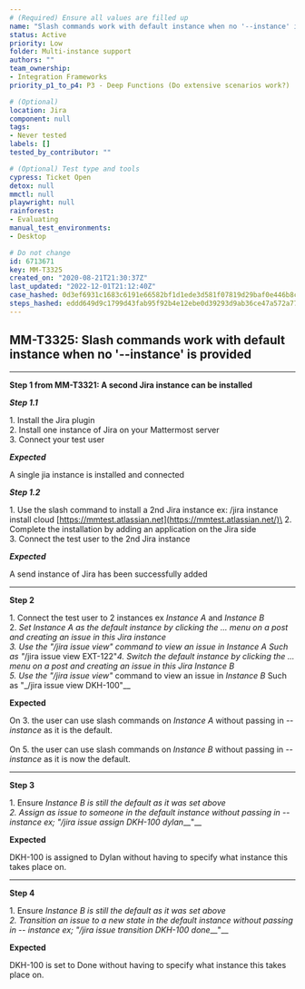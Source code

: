 ```yaml
---
# (Required) Ensure all values are filled up
name: "Slash commands work with default instance when no '--instance' is provided"
status: Active
priority: Low
folder: Multi-instance support
authors: ""
team_ownership: 
- Integration Frameworks
priority_p1_to_p4: P3 - Deep Functions (Do extensive scenarios work?)

# (Optional)
location: Jira
component: null
tags: 
- Never tested
labels: []
tested_by_contributor: ""

# (Optional) Test type and tools
cypress: Ticket Open
detox: null
mmctl: null
playwright: null
rainforest: 
- Evaluating
manual_test_environments: 
- Desktop

# Do not change
id: 6713671
key: MM-T3325
created_on: "2020-08-21T21:30:37Z"
last_updated: "2022-12-01T21:12:40Z"
case_hashed: 0d3ef6931c1683c6191e66582bf1d1ede3d581f07819d29baf0e446b8c58d4e01d59dfc4c9837b43d47e846ab3ddd486
steps_hashed: eddd649d9c1799d43fab95f92b4e12ebe0d39293d9ab36ce47a572a772d99f7b4e33baf590400e906b453f878834eaf7
---
```


<!-- (Auto-generated) Based on frontmatter's "key" and "name" -->

## MM-T3325: Slash commands work with default instance when no '--instance' is provided

---

**Step 1 from MM-T3321: A second Jira instance can be installed**

<!-- (Auto-generated) Note: Steps 1.1 to 1.2 should not be updated here. Instead, modify directly to the referenced MM-T3321 test case. -->

_**Step 1.1**_

1\. Install the Jira plugin\
2\. Install one instance of Jira on your Mattermost server\
3\. Connect your test user

_**Expected**_

A single jia instance is installed and connected

_**Step 1.2**_

1\. Use the slash command to install a 2nd Jira instance ex: /jira instance install cloud [https://mmtest.atlassian.net](https://mmtest.atlassian.net/)\
2\. Complete the installation by adding an application on the Jira side\
3\. Connect the test user to the 2nd Jira instance

_**Expected**_

A send instance of Jira has been successfully added

---

**Step 2**

1\. Connect the test user to 2 instances ex _Instance A_ and _Instance B_\
2\. _Set _Instance A _as the default instance by clicking the ... menu on a post and creating an issue in this Jira instance\
3\. Use the "_/jira issue view"_ command to view an issue in _Instance A_ Such as "_/jira issue view EXT-122"_4. Switch the default instance by clicking the ... menu on a post and creating an issue in this Jira _Instance B_\
_5. Use the "_/jira issue view"_ command to view an issue in _Instance B_ Such as "\_/jira issue view DKH-100"\_\_

**Expected**

On 3. the user can use slash commands on _Instance A_ without passing in _-- instance_ as it is the default.\
\
On 5. the user can use slash commands on _Instance B_ without passing in _-- instance_ as it is now the default.

---

**Step 3**

1\. Ensure _Instance B _is still the default as it was set above\
2\. Assign as issue to someone in the default instance without passing in -- instance ex; _"_/jira issue assign DKH-100 dylan__\_\_"\_\_

**Expected**

DKH-100 is assigned to Dylan without having to specify what instance this takes place on.

---

**Step 4**

1\. Ensure _Instance B _is still the default as it was set above\
2\. Transition an issue to a new state in the default instance without passing in -- instance ex; _"_/jira issue transition DKH-100 done__\_\_"\_\_

**Expected**

DKH-100 is set to Done without having to specify what instance this takes place on.
